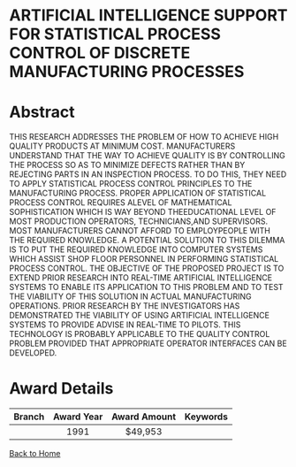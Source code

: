 
ARTIFICIAL INTELLIGENCE SUPPORT FOR STATISTICAL PROCESS CONTROL OF DISCRETE MANUFACTURING PROCESSES
===================================================================================================

# Abstract


THIS RESEARCH ADDRESSES THE PROBLEM OF HOW TO ACHIEVE HIGH QUALITY PRODUCTS AT MINIMUM COST. MANUFACTURERS UNDERSTAND THAT THE WAY TO ACHIEVE QUALITY IS BY CONTROLLING THE PROCESS SO AS TO MINIMIZE DEFECTS RATHER THAN BY REJECTING PARTS IN AN INSPECTION PROCESS. TO DO THIS, THEY NEED TO APPLY STATISTICAL PROCESS CONTROL PRINCIPLES TO THE MANUFACTURING PROCESS. PROPER APPLICATION OF STATISTICAL PROCESS CONTROL REQUIRES ALEVEL OF MATHEMATICAL SOPHISTICATION WHICH IS WAY BEYOND THEEDUCATIONAL LEVEL OF MOST PRODUCTION OPERATORS, TECHNICIANS,AND SUPERVISORS. MOST MANUFACTURERS CANNOT AFFORD TO EMPLOYPEOPLE WITH THE REQUIRED KNOWLEDGE. A POTENTIAL SOLUTION TO THIS DILEMMA IS TO PUT THE REQUIRED KNOWLEDGE INTO COMPUTER SYSTEMS WHICH ASSIST SHOP FLOOR PERSONNEL IN PERFORMING STATISTICAL PROCESS CONTROL. THE OBJECTIVE OF THE PROPOSED PROJECT IS TO EXTEND PRIOR RESEARCH INTO REAL-TIME ARTIFICIAL INTELLIGENCE SYSTEMS TO ENABLE ITS APPLICATION TO THIS PROBLEM AND TO TEST THE VIABILITY OF THIS SOLUTION IN ACTUAL MANUFACTURING OPERATIONS. PRIOR RESEARCH BY THE INVESTIGATORS HAS DEMONSTRATED THE VIABILITY OF USING ARTIFICIAL INTELLIGENCE SYSTEMS TO PROVIDE ADVISE IN REAL-TIME TO PILOTS. THIS TECHNOLOGY IS PROBABLY APPLICABLE TO THE QUALITY CONTROL PROBLEM PROVIDED THAT APPROPRIATE OPERATOR INTERFACES CAN BE DEVELOPED.  

# Award Details

|Branch|Award Year|Award Amount|Keywords|
| :---: | :---: | :---: | :---: |
||1991|$49,953||
  
  


[Back to Home](https://github.com/chrischow/dod_sbir_awards#166)